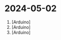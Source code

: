 # 2024-05-02

1. [](https://github.comundefined "Amo + Arduino = Arduimo") [Arduino]
2. [](https://github.comundefined "Example file to blink the LED on an Arduino") [Arduino]
3. [](https://github.comundefined "") [Arduino]
